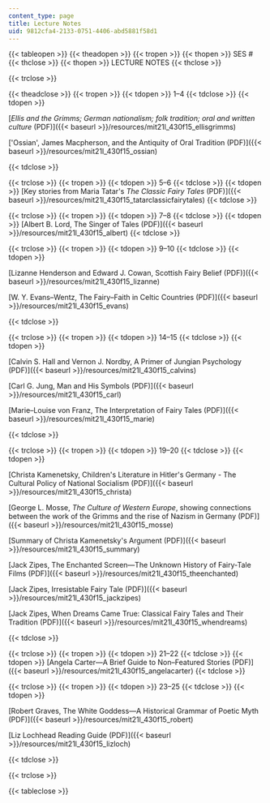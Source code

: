 ```yaml
---
content_type: page
title: Lecture Notes
uid: 9812cfa4-2133-0751-4406-abd5881f58d1
---
```


{{< tableopen >}}
{{< theadopen >}}
{{< tropen >}}
{{< thopen >}}
SES #
{{< thclose >}}
{{< thopen >}}
LECTURE NOTES
{{< thclose >}}

{{< trclose >}}

{{< theadclose >}}
{{< tropen >}}
{{< tdopen >}}
1–4
{{< tdclose >}}
{{< tdopen >}}


[_Ellis and the Grimms; German nationalism; folk tradition; oral and written culture_ (PDF)]({{< baseurl >}}/resources/mit21l_430f15_ellisgrimms)

['Ossian', James Macpherson, and the Antiquity of Oral Tradition (PDF)]({{< baseurl >}}/resources/mit21l_430f15_ossian)


{{< tdclose >}}

{{< trclose >}}
{{< tropen >}}
{{< tdopen >}}
5–6
{{< tdclose >}}
{{< tdopen >}}
[Key stories from Maria Tatar's _The Classic Fairy Tales_ (PDF)]({{< baseurl >}}/resources/mit21l_430f15_tatarclassicfairytales)
{{< tdclose >}}

{{< trclose >}}
{{< tropen >}}
{{< tdopen >}}
7–8
{{< tdclose >}}
{{< tdopen >}}
[Albert B. Lord, The Singer of Tales (PDF)]({{< baseurl >}}/resources/mit21l_430f15_albert)
{{< tdclose >}}

{{< trclose >}}
{{< tropen >}}
{{< tdopen >}}
9–10
{{< tdclose >}}
{{< tdopen >}}


[Lizanne Henderson and Edward J. Cowan, Scottish Fairy Belief (PDF)]({{< baseurl >}}/resources/mit21l_430f15_lizanne)

[W. Y. Evans–Wentz, The Fairy–Faith in Celtic Countries (PDF)]({{< baseurl >}}/resources/mit21l_430f15_evans)


{{< tdclose >}}

{{< trclose >}}
{{< tropen >}}
{{< tdopen >}}
14–15
{{< tdclose >}}
{{< tdopen >}}


[Calvin S. Hall and Vernon J. Nordby, A Primer of Jungian Psychology (PDF)]({{< baseurl >}}/resources/mit21l_430f15_calvins)

[Carl G. Jung, Man and His Symbols (PDF)]({{< baseurl >}}/resources/mit21l_430f15_carl)

[Marie–Louise von Franz, The Interpretation of Fairy Tales (PDF)]({{< baseurl >}}/resources/mit21l_430f15_marie)


{{< tdclose >}}

{{< trclose >}}
{{< tropen >}}
{{< tdopen >}}
19–20
{{< tdclose >}}
{{< tdopen >}}


[Christa Kamenetsky, Children's Literature in Hitler's Germany - The Cultural Policy of National Socialism (PDF)]({{< baseurl >}}/resources/mit21l_430f15_christa)

[George L. Mosse, _The Culture of Western Europe_, showing connections between the work of the Grimms and the rise of Nazism in Germany (PDF)]({{< baseurl >}}/resources/mit21l_430f15_mosse)

[Summary of Christa Kamenetsky's Argument (PDF)]({{< baseurl >}}/resources/mit21l_430f15_summary)

[Jack Zipes, The Enchanted Screen—The Unknown History of Fairy-Tale Films (PDF)]({{< baseurl >}}/resources/mit21l_430f15_theenchanted)

[Jack Zipes, Irresistable Fairy Tale (PDF)]({{< baseurl >}}/resources/mit21l_430f15_jackzipes)

[Jack Zipes, When Dreams Came True: Classical Fairy Tales and Their Tradition (PDF)]({{< baseurl >}}/resources/mit21l_430f15_whendreams)


{{< tdclose >}}

{{< trclose >}}
{{< tropen >}}
{{< tdopen >}}
21–22
{{< tdclose >}}
{{< tdopen >}}
[Angela Carter—A Brief Guide to Non–Featured Stories (PDF)]({{< baseurl >}}/resources/mit21l_430f15_angelacarter)
{{< tdclose >}}

{{< trclose >}}
{{< tropen >}}
{{< tdopen >}}
23–25
{{< tdclose >}}
{{< tdopen >}}


[Robert Graves, The White Goddess—A Historical Grammar of Poetic Myth (PDF)]({{< baseurl >}}/resources/mit21l_430f15_robert)

[Liz Lochhead Reading Guide (PDF)]({{< baseurl >}}/resources/mit21l_430f15_lizloch)


{{< tdclose >}}

{{< trclose >}}

{{< tableclose >}}